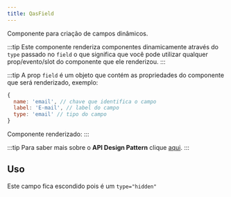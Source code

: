 ```yaml
---
title: QasField
---
```


<div class="flex q-gutter-x-md">
  <doc-link title="Componente" name="QasDebugger" to="/components/debugger" />
  <doc-link title="Componente" name="QasCheckboxGroup" to="/components/checkbox-group" />
  <doc-link title="Componente" name="QasDateTimeInput" to="/components/date-time-input" />
  <doc-link title="Componente" name="QasInput" to="/components/input" />
  <doc-link title="Componente" name="QasNumericInput" to="/components/numeric-input" />
  <doc-link title="Componente" name="QasPasswordInput" to="/components/password-input" />
  <doc-link title="Componente" name="QasUploader" to="/components/uploader" />
  <doc-link title="Componente" name="QasSignatureUploader" to="/components/signature-uploader" />
</div>

Componente para criação de campos dinâmicos.

<doc-api file="field/QasField" name="QasField" />

:::tip
Este componente renderiza componentes dinamicamente através do `type` passado no `field` o que significa que você pode utilizar qualquer prop/evento/slot do componente que ele renderizou.
:::

:::tip
A prop `field` é um objeto que contém as propriedades do componente que será renderizado, exemplo:

```js
{
  name: 'email', // chave que identifica o campo
  label: 'E-mail', // label do campo
  type: 'email' // tipo do campo
}
```

Componente renderizado:
<qas-field :field="{ name: 'email', label: 'E-mail', type: 'Email' }" />
:::

:::tip
Para saber mais sobre o **API Design Pattern** clique [aqui](https://www.notion.so/bildvitta/API-Design-Patterns-5c2509b697614bbbac49cbed0aab70a1).
:::

## Uso
<doc-example file="QasField/Basic" title="Text" />
<doc-example file="QasField/Select" title="Select" />
<doc-example file="QasField/TextArea" title="Text Area" />
<doc-example file="QasField/Number" title="Número" />

Este campo fica escondido pois é um `type="hidden"`
<doc-example file="QasField/Hidden" title="Escondido" />

<doc-example file="QasField/Email" title="E-mail" />
<doc-example file="QasField/Password" title="Senha" />
<doc-example file="QasField/Decimal" title="Decimal" />
<doc-example file="QasField/Money" title="Dinheiro" />
<doc-example file="QasField/Percent" title="Percentual" />
<doc-example file="QasField/Date" title="Data" />
<doc-example file="QasField/Time" title="Hora" />
<doc-example file="QasField/DateTime" title="Dara e Hora" />
<doc-example file="QasField/Boolean" title="Booleano (toogle)" />
<doc-example file="QasField/Checkbox" title="Checkbox" />
<doc-example file="QasField/Radio" title="Radio" />
<doc-example file="QasField/Upload" title="Upload" />
<doc-example file="QasField/SignatureUploader" title="Upload de assinatura" />
<doc-example file="QasField/Editor" title="Editor" />
